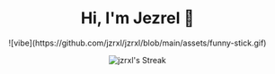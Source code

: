 <div align="center">
 <h1 align="center">Hi, I'm Jezrel 👋</h1>
![vibe](https://github.com/jzrxl/jzrxl/blob/main/assets/funny-stick.gif)

  

![jzrxl's Streak](https://github-readme-streak-stats.herokuapp.com/?user=jzrxl&theme=merko&hide_border=true)
